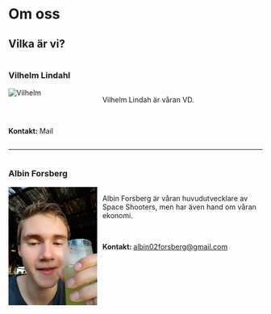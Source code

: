 # Om oss


## Vilka är vi?

<div class="main" style="display: flex; flex-direction: column;">

<h3>Vilhelm Lindahl</h3>

<div class="section" style="flex: 1">
<img src="img/Vilhelm.jpg"
     alt="Vilhelm"
     style="float: left; margin-right: 10px; width: 35%" />

Vilhelm Lindah är våran VD.

<br>

<b>Kontakt: </b> Mail
</div>

<hr>

<h3>Albin Forsberg</h3>

<div class="section" style="flex: 1">
<img src="img/Albin.jpg"
     alt="Albin Forsberg"
     style="float: left; margin-right: 10px; width: 35%" />

Albin Forsberg är våran huvudutvecklare av Space Shooters, men har även hand om våran ekonomi.

<br>

<b>Kontakt: </b> albin02forsberg@gmail.com

</div>

</div>
